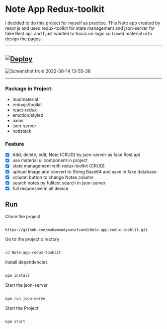 # Note App Redux-toolkit

I decided to do this project for myself as practice.
This Note app created by react js and used redux-toolkit for state management and json-server for fake Rest api.
and I just wanted to focus on logic so I used material ui to design the pages.

---
[![Deploy](https://www.herokucdn.com/deploy/button.svg)](https://noteapp-redux-toolkit.herokuapp.com/)
---
![Screenshot from 2022-08-14 13-55-38](https://user-images.githubusercontent.com/91375726/184532957-106723b2-add0-4ea4-b6b6-2d4b624b7513.png)

---

### Package in Project:

- mui/material
- reduxjs/toolkit
- react-redux
- emotion/styled
- axios
- json-server
- notistack

### Feature

- [x]  Add, delete, edit, Note (CRUD) by json-server as fake Rest api
- [x]  use material ui component in project
- [x]  state management with redux-toolkit (CRUD)
- [x]  upload Image and convert to String Base64 and save in fake database
- [x]  column button to change Notes column
- [x]  search notes by fulltext search in json-server
- [x]  full responsive in all device

## Run

Clone the project

```bash

https://github.com/mohammadyousefvand/Note-app-redux-tooklit.git

```

Go to the project directory

```bash

cd Note-app-redux-tooklit


```

Install dependencies

```bash

npm install

```

Start the json-server

```bash

npm run json-serve

```

Start the Project

```bash

npm start
```
